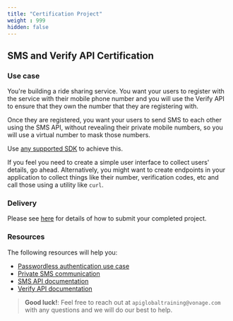 ```yaml
---
title: "Certification Project"
weight : 999
hidden: false
---
```


## SMS and Verify API Certification

### Use case

You're building a ride sharing service. You want your users to register with the service with their mobile phone number and you will use the Verify API to ensure that they own the number that they are registering with.

Once they are registered, you want your users to send SMS to each other using the SMS API, without revealing their private mobile numbers, so you will use a virtual number to mask those numbers.

Use [any supported SDK](https://developer.nexmo.com/tools) to achieve this.

If you feel you need to create a simple user interface to collect users' details, go ahead. Alternatively, you might want to create endpoints in your application to collect things like their number, verification codes, etc and call those using a utility like `curl`.

### Delivery

Please see [here](/basic-concepts/certification/) for details of how to submit your completed project.

### Resources

The following resources will help you:

* [Passwordless authentication use case](https://developer.nexmo.com/use-cases/passwordless-authentication)
* [Private SMS communication](https://developer.nexmo.com/use-cases/private-sms-communication)
* [SMS API documentation](https://developer.nexmo.com/messaging/sms/overview)
* [Verify API documentation](https://developer.nexmo.com/verify/overview)

> **Good luck!**: Feel free to reach out at `apiglobaltraining@vonage.com` with any questions and we will do our best to help. 
